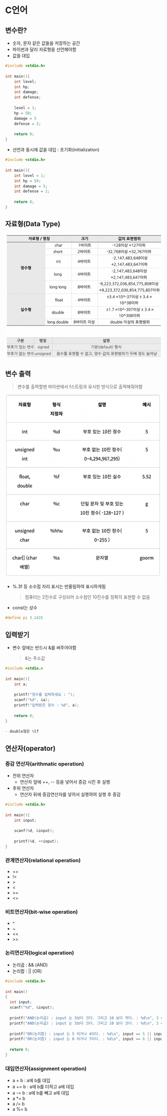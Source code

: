 # C언어

## 변수란?

- 숫자, 문자 같은 값들을 저장하는 공간
- 파이썬과 달리 자료형을 선언해야함
- 값을 대입

``` C
#include <stdio.h>

int main(){
    int level;
    int hp;
    int damage;
    int defense;

    level = 1;
    hp = 50;
    damage = 5
    defense = 2;

    return 0;
}
```

- 선언과 동시에 값을 대입 : 초기화(initialization)

``` C
#include <stdio.h>

int main(){
    int level = 1;
    int hp = 50;
    int damage = 5;
    int defense = 2;
    
    return 0;
}
```

## 자료형(Data Type)

![자료형](../img/C언어2_1.png)

## 변수 출력
> 변수를 출력할땐 파이썬에서 f스트링과 유사한 방식으로 출력해줘야함

![C language format specifier](../img/C언어2_2.png)

- %.3f 등 소수점 자리 표시는 반올림하여 표시하게됨
    > 컴퓨터는 2진수로 구성되어 소수점인 10진수를 정확히 표현할 수 없음

- const는 상수

```C
#define pi 3.1415
```

## 입력받기

- 변수 앞에는 반드시 &를 써주어야함
  > &는 주소값

```C
#include <stdio.>

int main(){
    int a;

    printf("정수를 입력하세요 : ");
    scanf("%d", &a);
    printf("입력받은 정수 : %d", a);
    
    return 0;
}

- double형은 %lf
```
## 연산자(operator)

### 증감 연산자(arithmatic operation)

- 전위 연산자
  - 연산자 앞에 ++, -- 등을 넣어서 증감 시킨 후 실행
- 후위 연산자
  - 연산자 뒤에 증감연산자를 넣어서 실행하여 실행 후 증감

``` C
#include <stdio.h>

int main(){
    int input;
    
    scanf(%d, &input);

    printf(%d, ++input);
}
```

### 관계연산자(relational operation)
- ==
- !=
- &#62;
- <
- &#62;=
- <=

### 비트연산자(bit-wise operation)
- ^
- ~
- <<
- &#62;&#62;

### 논리연산자(logical operation)

- 논리곱 : && (AND)
- 논리합 : || (OR)
``` C
#include <stdio.h>

int main()
{
  int input;
  scanf("%d", &input);

  printf("AND(논리곱) : input 는 3보다 크다. 그리고 10 보다 작다. : %d\n", 3 < input && input < 10);
  printf("AND(논리곱) : input 는 3보다 크다. 그리고 10 보다 크다. : %d\n", 3 < input && 10 < input);
  
  printf("OR(논리합) : input 는 5 이거나 4이다. : %d\n", input == 5 || input == 4);
  printf("OR(논리합) : input 는 6 이거나 7이다. : %d\n", input == 6 || input == 7);
  
  return 0;
}
```

### 대입연산자(assignment operation)

- a = b : a에 b를 대입 
- a += b : a에 b를 더하고 a에 대입
- a -= b : a에 b를 빼고 a에 대입
- a *= b
- a /= b
- a %= b

